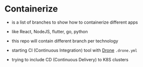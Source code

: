 # Containerize
- is a list of branches to show how to containerize different apps
- like React, NodeJS, flutter, go, python

- this repo will contain different branch per technology
- starting CI (Continuous Integration)  tool with [Drone](https://drone.io) `.drone.yml`
- trying to include CD (Continuous Delivery)  to K8S clusters
